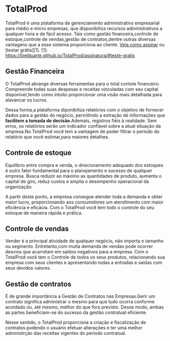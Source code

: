 # TotalProd 

TotalProd é uma plataforma de gerenciamento administrativo empresarial para médio e micro empresas, que disponibiliza recursos administrativos a qualquer hora e de fácil acesso. Tais como gestão financeira,controle de estoque,controle de vendas,gestão de contratos,dentre outras diversas vantagens que a esse sistema proporciona ao cliente. [Veja como assinar](assinatura.md) ou [testar grátis][1].
[1]: https://bielduarte.github.io/TotalProd/assinatura/#teste-gratis

## Gestão Financeira 

O TotalProd abrange diversas ferramentas para o total contole financeiro. Compreende todas suas despesas e receitas vinculadas com seu capital disponível,tendo como intuito proporcionar uma visão mais detalhada para alavancar os lucros.

Dessa forma,a plataforma diponibiliza relatórios com o objetivo de fornecer dados para a gestão do negócio, permitindo a extração de informações que **facilitem a tomada de decisão**.Ademais, registros fiéis à realidade. Sem erros, os relatórios serão um indicador confiável sobre a atual situação da empresa.No TotalProd você tem a vantagem de poder filtrar o periodo do relatório que você estimar,para maiores detalhes.
## Controle de estoque

Equilíbrio entre compra e venda, o direcionamento adequado dos estoques é outro fator fundamental para o planejamento e sucesso de qualquer empresa. Busca reduzir ao máximo as quantidades de produto, aumenta o capital de giro, reduz custos e amplia o desempenho operacional da organização.

A partir deste ponto, a empresa consegue atender toda a demanda e obter maior lucro, proporcionando aos consumidores um atendimento com maior eficiência e eficácia. Com o TotalProd você tem todo o controle do seu estoque de maneira rápida e prática. 
## Controle de vendas
Vender é a principal atividade de qualquer negócio, não importa o tamanho ou segmento. Entretanto,com muita demanda de vendas pode ocorrer desvios que acarretam em saldos negativos para a empresa. Com o TotalProd você tem o Controle de todos os seus produtos, relacionando sua empresa com seus clientes e apresentando todas a entradas e saídas com seus devidos valores.  
## Gestão de contratos
É de grande importância a Gestão de Contratos nas Empresas.Gerir um contrato significa administrar o mesmo para que tudo ocorra conforme acordado ou, até mesmo, melhor do que fora previsto. Desse modo, ambas as partes beneficiam-se do sucesso da gestão contratual eficiente.

Nesse sentido, o TotalProd proporciona a criação e fiscalização de contratos podendo o usuário efetuar alterações e ter uma melhor administrção das receitas vigentes do periodo contratual. 

